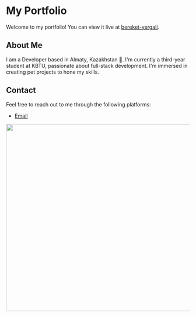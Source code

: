 # My Portfolio

Welcome to my portfolio! You can view it live at [bereket-yergali](https://bereket-yergali.netlify.app).

## About Me

I am a Developer based in Almaty, Kazakhstan 📍. I'm currently a third-year student at KBTU, passionate about full-stack development. I'm immersed in creating pet projects to hone my skills.

## Contact

Feel free to reach out to me through the following platforms:

- [Email](mailto:b_yergali@outlook.com)


<img src="https://advice.j2c.com/wp-content/uploads/sites/13/ezgif.com-optimize-9-2.gif" width="512px"/>

